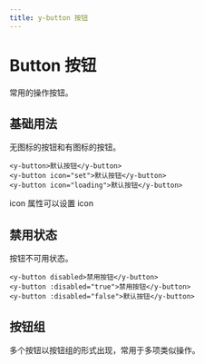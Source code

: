 ```yaml
---
title: y-button 按钮
---
```


# Button 按钮

常用的操作按钮。

## 基础用法

无图标的按钮和有图标的按钮。
<ClientOnly>
<ybutton-demo></ybutton-demo>
</ClientOnly>

```vue
<y-button>默认按钮</y-button>
<y-button icon="set">默认按钮</y-button>
<y-button icon="loading">默认按钮</y-button>
```

icon 属性可以设置 icon

## 禁用状态

按钮不可用状态。

<ClientOnly>
<ybutton-demo-disabled></ybutton-demo-disabled>
</ClientOnly>

```vue
<y-button disabled>禁用按钮</y-button>
<y-button :disabled="true">禁用按钮</y-button>
<y-button :disabled="false">默认按钮</y-button>
```

## 按钮组

多个按钮以按钮组的形式出现，常用于多项类似操作。

<ClientOnly>
<ybutton-demo-group></ybutton-demo-group>
</ClientOnly>


